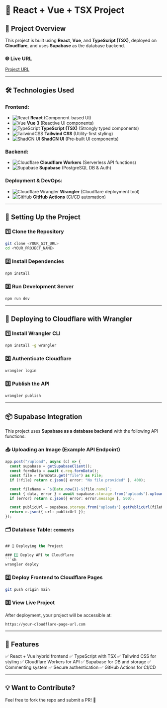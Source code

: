 # 🚀 React + Vue + TSX Project

## 📌 Project Overview
This project is built using **React**, **Vue**, and **TypeScript (TSX)**, deployed on **Cloudflare**, and uses **Supabase** as the database backend.

### 🌐 Live URL
[Project URL](https://your-project-url.com)

---

## 🛠️ Technologies Used

### Frontend:
- ![React](https://img.shields.io/badge/React-20232A?style=for-the-badge&logo=react&logoColor=61DAFB) **React** (Component-based UI)
- ![Vue](https://img.shields.io/badge/Vue-4FC08D?style=for-the-badge&logo=vue.js&logoColor=white) **Vue 3** (Reactive UI components)
- ![TypeScript](https://img.shields.io/badge/TypeScript-3178C6?style=for-the-badge&logo=typescript&logoColor=white) **TypeScript (TSX)** (Strongly typed components)
- ![TailwindCSS](https://img.shields.io/badge/TailwindCSS-38B2AC?style=for-the-badge&logo=tailwind-css&logoColor=white) **Tailwind CSS** (Utility-first styling)
- ![ShadCN UI](https://img.shields.io/badge/ShadCN_UI-FB923C?style=for-the-badge&logo=shadcn-ui&logoColor=black) **ShadCN UI** (Pre-built UI components)

### Backend:
- ![Cloudflare](https://img.shields.io/badge/Cloudflare-F38020?style=for-the-badge&logo=cloudflare&logoColor=white) **Cloudflare Workers** (Serverless API functions)
- ![Supabase](https://img.shields.io/badge/Supabase-3ECF8E?style=for-the-badge&logo=supabase&logoColor=white) **Supabase** (PostgreSQL DB & Auth)

### Deployment & DevOps:
- ![Cloudflare Wrangler](https://img.shields.io/badge/Wrangler-000000?style=for-the-badge&logo=cloudflare&logoColor=orange) **Wrangler** (Cloudflare deployment tool)
- ![GitHub](https://img.shields.io/badge/GitHub-181717?style=for-the-badge&logo=github&logoColor=white) **GitHub Actions** (CI/CD automation)

---

## 🔧 Setting Up the Project

### 1️⃣ Clone the Repository
```sh
git clone <YOUR_GIT_URL>
cd <YOUR_PROJECT_NAME>
```

### 2️⃣ Install Dependencies
```sh
npm install
```

### 3️⃣ Run Development Server
```sh
npm run dev
```

---

## 📡 Deploying to Cloudflare with Wrangler

### 1️⃣ Install Wrangler CLI
```sh
npm install -g wrangler
```

### 2️⃣ Authenticate Cloudflare
```sh
wrangler login
```

### 3️⃣ Publish the API
```sh
wrangler publish
```

---

## 📦 Supabase Integration
This project uses **Supabase as a database backend** with the following API functions:

### 📥 Uploading an Image (Example API Endpoint)
```ts
app.post("/upload", async (c) => {
  const supabase = getSupabaseClient();
  const formData = await c.req.formData();
  const file = formData.get("file") as File;
  if (!file) return c.json({ error: "No file provided" }, 400);

  const fileName = `${Date.now()}-${file.name}`;
  const { data, error } = await supabase.storage.from("uploads").upload(fileName, file);
  if (error) return c.json({ error: error.message }, 500);

  const publicUrl = supabase.storage.from("uploads").getPublicUrl(fileName);
  return c.json({ url: publicUrl });
});
```

### 🗂️ Database Table: `comments`
```sql

## 🚀 Deploying the Project

### 1️⃣ Deploy API to Cloudflare
```sh
wrangler deploy
```

### 2️⃣ Deploy Frontend to Cloudflare Pages
```sh
git push origin main
```

### 3️⃣ View Live Project
After deployment, your project will be accessible at:
```
https://your-cloudflare-page-url.com
```

---

## 🎯 Features
✅ React + Vue hybrid frontend
✅ TypeScript with TSX
✅ Tailwind CSS for styling
✅ Cloudflare Workers for API
✅ Supabase for DB and storage
✅ Commenting system
✅ Secure authentication
✅ GitHub Actions for CI/CD

---

## 💡 Want to Contribute?
Feel free to fork the repo and submit a PR! 🚀

